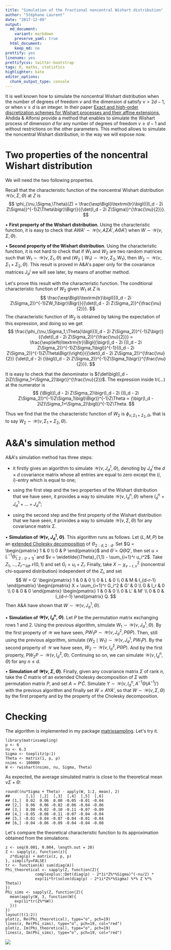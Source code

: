 ```yaml
---
title: "Simulation of the fractional noncentral Wishart distribution"
author: "Stéphane Laurent"
date: "2017-12-09"
output:
  md_document:
    variant: markdown
    preserve_yaml: true
  html_document:
    keep_md: no
prettify: yes
linenums: yes
prettifycss: twitter-bootstrap
tags: R, maths, statistics
highlighter: kate
editor_options: 
  chunk_output_type: console
---
```


It is well known how to simulate the noncentral Wishart distribution
when the number of degrees of freedom $\nu$ and the dimension $d$
satisfy $\nu > 2d-1$, or when $\nu \geq d$ is an integer. In their paper
[Exact and high-order discretization schemes for Wishart processes and
their affine extensions](https://arxiv.org/abs/1006.2281), Ahdida &
Alfonsi provide a method that enables to simulate the Wishart process of
dimension $d$ for any number of degrees of freedom $\nu \geq d-1$ and
without restrictions on the other parameters. This method allows to
simulate the noncentral Wishart distribution, in the way we will expose
now.

Two properties of the noncentral Wishart distribution
=====================================================

We will need the two following properties.

Recall that the characteristic function of the noncentral Wishart
distribution $\mathcal{W}(\nu, \Sigma, \Theta)$ at $Z$ is $$
\phi_{\nu,\Sigma,\Theta}(Z) = \frac{\exp\Bigl(i\textrm{tr}\bigl({(I_d - 2i Z\Sigma)}^{-1}Z\Theta\bigr)\Bigr)}{{\det(I_d - 2i Z\Sigma)}^{\frac{\nu}{2}}}.
$$

$\bullet$ **First property of the Wishart distribution**. Using the
characteristic function, it is easy to check that
$A W A' \sim \mathcal{W}(\nu, A\Sigma A', A\Theta A')$ when
$W \sim \mathcal{W}(\nu, \Sigma, \Theta)$.

$\bullet$ **Second property of the Wishart distribution**. Using the
characteristic function, it is not hard to check that if $W_1$ and $W_2$
are two random matrices such that
$W_1 \sim \mathcal{W}(\nu, \Sigma_1, \Theta)$ and
$(W_2 \mid W_1) \sim \mathcal{W}(\nu, \Sigma_2, W_1)$, then
$W_2 \sim \mathcal{W}(\nu, \Sigma_1+\Sigma_2, \Theta)$. This result is
proved in A&A's paper only for the covariance matrices $J_d^i$ we will
see later, by means of another method.

Let's prove this result with the characteristic function. The
conditional characteristic function of $W_2$ given $W_1$ at $Z$ is $$
\frac{\exp\Bigl(i\textrm{tr}\bigl({(I_d - 2i Z\Sigma_2)}^{-1}ZW_1\bigr)\Bigr)}{{\det(I_d - 2i Z\Sigma_2)}^{\frac{\nu}{2}}}.
$$ The characteristic function of $W_2$ is obtained by taking the
expectation of this expression, and doing so we get $$
\frac{\phi_{\nu,\Sigma_1,\Theta}\bigl({(I_d - 2i Z\Sigma_2)}^{-1}Z\bigr)}{{\det(I_d - 2i Z\Sigma_2)}^{\frac{\nu}{2}}}
= \frac{\exp\left(i\textrm{tr}\Bigl({\bigr(I_d - 2i {(I_d - 2i Z\Sigma_2)}^{-1}Z\Sigma_1\bigl)}^{-1}{(I_d - 2i Z\Sigma_2)}^{-1}Z\Theta\Bigr)\right)}{{\det(I_d - 2i Z\Sigma_2)}^{\frac{\nu}{2}} {\det(I_d - 2i {\bigl(I_d - 2i Z\Sigma_2)}^{-1}Z\Sigma_1\bigr)}^{\frac{\nu}{2}}}.
$$

It is easy to check that the denominator is
${\det\bigl(I_d - 2iZ(\Sigma_1+\Sigma_2)\bigr)}^{\frac{\nu}{2}}$. The
expression inside $\textrm{tr}(\ldots)$ at the numerator is $$
{\Bigl((I_d - 2i Z\Sigma_2)\bigr(I_d - 2i {(I_d - 2i Z\Sigma_2)}^{-1}Z\Sigma_1\bigl)\Bigr)}^{-1}Z\Theta 
= {\bigr(I_d - 2iZ(\Sigma_1+\Sigma_2)\bigl)}^{-1}Z\Theta. 
$$

Thus we find that the the characteristic function of $W_2$ is
$\phi_{\nu, \Sigma_1+\Sigma_2,\Theta}$, that is to say
$W_2 \sim \mathcal{W}(\nu, \Sigma_1+\Sigma_2, \Theta)$.

A&A's simulation method
=======================

A&A's simulation method has three steps:

-   it firstly gives an algorithm to simulate
    $\mathcal{W}(\nu, J_d^1, \Theta)$, denoting by $J_d^i$ the
    $d \times d$ covariance matrix whose all entries are equal to zero
    except the $(i,i)$-entry which is equal to one;

-   using the first step and the two properties of the Wishart
    distribution that we have seen, it provides a way to simulate
    $\mathcal{W}(\nu, I_d^n, \Theta)$ where
    $I_d^n = J_d^1 + \ldots + J_d^n$;

-   using the second step and the first property of the Wishart
    distribution that we have seen, it provides a way to simulate
    $\mathcal{W}(\nu, \Sigma, \Theta)$ for any covariance matrix
    $\Sigma$.

$\bullet$ **Simulation of $\mathcal{W}(\nu, J_d^1, \Theta)$**. This
algorithm runs as follows. Let $(L,M,P)$ be an [extended Cholesky
decomposition](https://laustep.github.io/stlahblog/posts/extendedCholesky.html)
of $\Theta_{2:d,2:d}$. Set
$Q = \begin{pmatrix} 1 & 0 \\ 0 & P \end{pmatrix}$ and
$\widetilde{\Theta} = Q\Theta Q'$, then set
$u = L^{-1}\widetilde{\Theta}_{1, 2:(r+1)}'$ and
$v = \widetilde{\Theta}_{1,1} - \sum_{i=1}^r u_i^2$. Take
$Z_1, \ldots, Z_r \sim_{\text{iid}} \mathcal{N}(0,1)$ and set
$G_i = u_i + Z_i$. Finally, take $X \sim \chi^2_{\nu-r, v}$ (noncentral
chi-squared distribution) independent of the $Z_i$, and set $$
W =  
Q' \begin{pmatrix}
1 & 0 & 0 \\
0 & L & 0 \\
0 & M & I_{d-r-1}
\end{pmatrix} 
\begin{pmatrix}
X + \sum_{i=1}^r G_i^2 & G' & 0 \\
G & I_r & 0 \\
0 & 0 & 0
\end{pmatrix} 
\begin{pmatrix}
1 & 0 & 0 \\
0 & L' & M' \\
0 & 0 & I_{d-r-1}
\end{pmatrix} Q.
$$ Then A&A have shown that $W \sim \mathcal{W}(\nu, J_d^1, \Theta)$.

$\bullet$ **Simulation of $\mathcal{W}(\nu, I_d^n, \Theta)$**. Let $P$
be the permutation matrix exchanging rows $1$ and $2$. Using the
previous algorithm, simulate $W_1 \sim \mathcal{W}(\nu, J_d^1, \Theta)$.
By the first property of $\mathcal{W}$ we have seen,
$P W_1 P \sim \mathcal{W}(\nu, J_d^2, P\Theta P)$. Then, still using the
previous algorithm, simulate
$(W_2 \mid W_1) \sim \mathcal{W}(\nu, J_d^1, P W_1 P)$. By the second
property of $\mathcal{W}$ we have seen,
$W_2 \sim \mathcal{W}(\nu, I_d^2, P \Theta P)$. And by the first
property, $P W_2 P \sim \mathcal{W}(\nu, I_d^2, \Theta)$. Continuing so
on, we can simulate $\mathcal{W}(\nu, I_d^n, \Theta)$ for any
$n \leq d$.

$\bullet$ **Simulation of $\mathcal{W}(\nu, \Sigma, \Theta)$**. Finally,
given any covariance matrix $\Sigma$ of rank $n$, take the
$\widetilde{C}$ matrix of an extended Cholesky decomposition of $\Sigma$
with permutation matrix $P$, and set $A = P'\widetilde{C}$. Simulate
$Y \sim \mathcal{W}\bigl(\nu, I_d^n, A^{-1}\Theta{(A^{-1})}'\bigr)$ with
the previous algorithm and finally set $W = AYA'$, so that
$W \sim \mathcal{W}(\nu, \Sigma, \Theta)$ by the first property and by
the property of the Cholesky decomposition.

Checking
========

The algorithm is implemented in my package
[matrixsampling](https://github.com/stla/matrixsampling). Let's try it.

``` {.r}
library(matrixsampling)
p <- 6
nu <- 6.3
Sigma <- toeplitz(p:1)
Theta <- matrix(1, p, p)
nsims <- 100000
W <- rwishart(nsims, nu, Sigma, Theta)
```

As expected, the average simulated matrix is close to the theoretical
mean $\nu \Sigma + \Theta$:

``` {.r}
round((nu*Sigma + Theta) - apply(W, 1:2, mean), 2)
##       [,1]  [,2]  [,3]  [,4]  [,5]  [,6]
## [1,]  0.02  0.06  0.00 -0.05 -0.01 -0.04
## [2,]  0.06  0.06 -0.02 -0.06 -0.04 -0.06
## [3,]  0.00 -0.02 -0.10 -0.11 -0.07 -0.09
## [4,] -0.05 -0.06 -0.11 -0.07 -0.04 -0.04
## [5,] -0.01 -0.04 -0.07 -0.04 -0.01 -0.04
## [6,] -0.04 -0.06 -0.09 -0.04 -0.04 -0.08
```

Let's compare the theoretical characteristic function to its
approximation obtained from the simulations:

``` {.r}
z <- seq(0.001, 0.004, length.out = 20)
Z <- sapply(z, function(z){
  z*diag(p) + matrix(z, p, p)
}, simplify=FALSE)
tr <- function(A) sum(diag(A))
Phi_theoretical <- sapply(Z, function(Z){
             complexplus::Det(diag(p) - 2*1i*Z%*%Sigma)^(-nu/2) * 
             exp(1i*tr(solve(diag(p) - 2*1i*Z%*%Sigma) %*% Z %*% Theta))
})
Phi_sims <- sapply(Z, function(Z){
  mean(apply(W, 3, function(W){
    exp(1i*tr(Z%*%W))
  }))
})
layout(t(1:2))
plot(z, Re(Phi_theoretical), type="o", pch=19)
lines(z, Re(Phi_sims), type="o", pch=19, col="red")
plot(z, Im(Phi_theoretical), type="o", pch=19)
lines(z, Im(Phi_sims), type="o", pch=19, col="red")
```

![](./figures/WishFrac-WishartCF-1.png)
